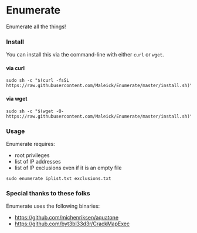 Enumerate
======

Enumerate all the things!

### Install

You can install this via the command-line with either `curl` or `wget`.

#### via curl

```shell
sudo sh -c "$(curl -fsSL https://raw.githubusercontent.com/Maleick/Enumerate/master/install.sh)"
```

#### via wget

```shell
sudo sh -c "$(wget -O- https://raw.githubusercontent.com/Maleick/Enumerate/master/install.sh)"
```

### Usage

Enumerate requires:
- root privileges
- list of IP addresses
- list of IP exclusions even if it is an empty file

```shell
sudo enumerate iplist.txt exclusions.txt
```

### Special thanks to these folks

Enumerate uses the following binaries:

- https://github.com/michenriksen/aquatone
- https://github.com/byt3bl33d3r/CrackMapExec

